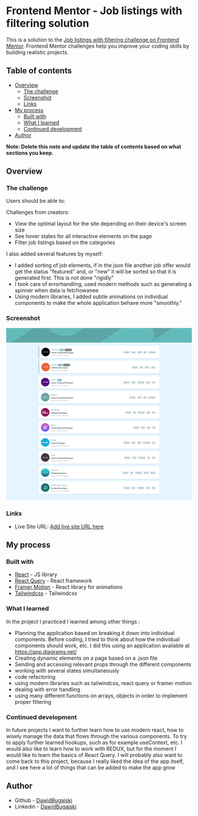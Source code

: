 # Frontend Mentor - Job listings with filtering solution

This is a solution to the [Job listings with filtering challenge on Frontend Mentor](https://www.frontendmentor.io/challenges/job-listings-with-filtering-ivstIPCt). Frontend Mentor challenges help you improve your coding skills by building realistic projects.

## Table of contents

- [Overview](#overview)
  - [The challenge](#the-challenge)
  - [Screenshot](#screenshot)
  - [Links](#links)
- [My process](#my-process)
  - [Built with](#built-with)
  - [What I learned](#what-i-learned)
  - [Continued development](#continued-development)
- [Author](#author)

**Note: Delete this note and update the table of contents based on what sections you keep.**

## Overview

### The challenge

Users should be able to:

Challenges from creators:

- View the optimal layout for the site depending on their device's screen size
- See hover states for all interactive elements on the page
- Filter job listings based on the categories

I also added several features by myself:

- I added sorting of job elements, if in the json file another job offer would get the status "featured" and, or "new" it will be sorted so that it is generated first. This is not done "rigidly"
- I took care of errorhandling, used modern methods such as generating a spinner when data is fetchowanee
- Using modern libraries, I added subtle animations on individual components to make the whole application behave more "smoothly."

### Screenshot

![](./design/page.png)

### Links

- Live Site URL: [Add live site URL here](https://dawidbugajski.github.io/FakeJustJoin/)

## My process

### Built with

- [React](https://reactjs.org/) - JS library
- [React Query](https://react-query-v3.tanstack.com/) - React framework
- [Framer Motion](https://www.framer.com/motion/) - React library for animations
- [Tailwindcss](https://tailwindcss.com/) - Tailwindcss

### What I learned

In the project I practiced I learned among other things :

- Planning the application based on breaking it down into individual components. Before coding, I tried to think about how the individual components should work, etc. I did this using an application available at https://app.diagrams.net/
- Creating dynamic elements on a page based on a .json file
- Sending and accessing relevant props through the different components
- working with several states simultaneously
- code refactoring
- using modern libraries such as tailwindcss, react query or framer motion
- dealing with error handling
- using many different functions on arrays, objects in order to implement proper filtering

### Continued development

In future projects I want to further learn how to use modern react, how to wisely manage the data that flows through the various components. To try to apply further learned hookups, such as for example useContext, etc. I would also like to learn how to work with REDUX, but for the moment I would like to learn the basics of React Query. I will probably also want to come back to this project, because I really liked the idea of the app itself, and I see here a lot of things that can be added to make the app grow

## Author

- Github - [DawidBugajski](https://github.com/DawidBugajski)
- Linkedin - [DawidBugajski](https://www.linkedin.com/in/dawid-bugajski-1bb01519b/)
